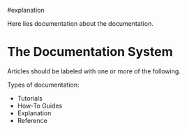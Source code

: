 #explanation

Here lies documentation about the documentation.

# The Documentation System

Articles should be labeled with one or more of the following.

Types of documentation:
- Tutorials
- How-To Guides
- Explanation
- Reference

